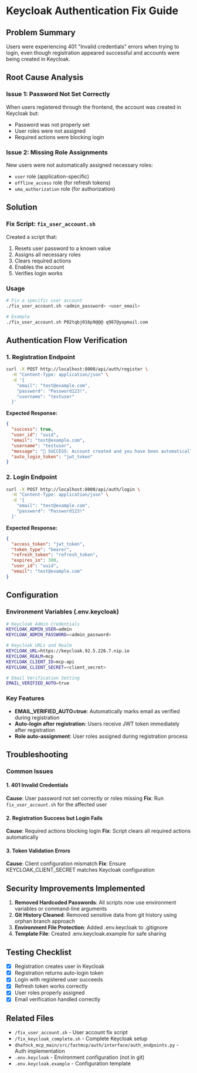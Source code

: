 # Keycloak Authentication Fix Guide

## Problem Summary
Users were experiencing 401 "Invalid credentials" errors when trying to login, even though registration appeared successful and accounts were being created in Keycloak.

## Root Cause Analysis

### Issue 1: Password Not Set Correctly
When users registered through the frontend, the account was created in Keycloak but:
- Password was not properly set
- User roles were not assigned
- Required actions were blocking login

### Issue 2: Missing Role Assignments
New users were not automatically assigned necessary roles:
- `user` role (application-specific)
- `offline_access` role (for refresh tokens)
- `uma_authorization` role (for authorization)

## Solution

### Fix Script: `fix_user_account.sh`
Created a script that:
1. Resets user password to a known value
2. Assigns all necessary roles
3. Clears required actions
4. Enables the account
5. Verifies login works

### Usage
```bash
# Fix a specific user account
./fix_user_account.sh <admin_password> <user_email>

# Example
./fix_user_account.sh P02tqbj016p9@@@ q987@yopmail.com
```

## Authentication Flow Verification

### 1. Registration Endpoint
```bash
curl -X POST http://localhost:8000/api/auth/register \
  -H "Content-Type: application/json" \
  -d '{
    "email": "test@example.com",
    "password": "Password123!",
    "username": "testuser"
  }'
```

**Expected Response:**
```json
{
  "success": true,
  "user_id": "uuid",
  "email": "test@example.com",
  "username": "testuser",
  "message": "🎉 SUCCESS: Account created and you have been automatically logged in!",
  "auto_login_token": "jwt_token"
}
```

### 2. Login Endpoint
```bash
curl -X POST http://localhost:8000/api/auth/login \
  -H "Content-Type: application/json" \
  -d '{
    "email": "test@example.com",
    "password": "Password123!"
  }'
```

**Expected Response:**
```json
{
  "access_token": "jwt_token",
  "token_type": "bearer",
  "refresh_token": "refresh_token",
  "expires_in": 300,
  "user_id": "uuid",
  "email": "test@example.com"
}
```

## Configuration

### Environment Variables (.env.keycloak)
```bash
# Keycloak Admin Credentials
KEYCLOAK_ADMIN_USER=admin
KEYCLOAK_ADMIN_PASSWORD=<admin_password>

# Keycloak URLs and Realm
KEYCLOAK_URL=https://keycloak.92.5.226.7.nip.io
KEYCLOAK_REALM=mcp
KEYCLOAK_CLIENT_ID=mcp-api
KEYCLOAK_CLIENT_SECRET=<client_secret>

# Email Verification Setting
EMAIL_VERIFIED_AUTO=true
```

### Key Features
- **EMAIL_VERIFIED_AUTO=true**: Automatically marks email as verified during registration
- **Auto-login after registration**: Users receive JWT token immediately after registration
- **Role auto-assignment**: User roles assigned during registration process

## Troubleshooting

### Common Issues

#### 1. 401 Invalid Credentials
**Cause**: User password not set correctly or roles missing
**Fix**: Run `fix_user_account.sh` for the affected user

#### 2. Registration Success but Login Fails
**Cause**: Required actions blocking login
**Fix**: Script clears all required actions automatically

#### 3. Token Validation Errors
**Cause**: Client configuration mismatch
**Fix**: Ensure KEYCLOAK_CLIENT_SECRET matches Keycloak configuration

## Security Improvements Implemented

1. **Removed Hardcoded Passwords**: All scripts now use environment variables or command-line arguments
2. **Git History Cleaned**: Removed sensitive data from git history using orphan branch approach
3. **Environment File Protection**: Added .env.keycloak to .gitignore
4. **Template File**: Created .env.keycloak.example for safe sharing

## Testing Checklist

- [x] Registration creates user in Keycloak
- [x] Registration returns auto-login token
- [x] Login with registered user succeeds
- [x] Refresh token works correctly
- [x] User roles properly assigned
- [x] Email verification handled correctly

## Related Files
- `/fix_user_account.sh` - User account fix script
- `/fix_keycloak_complete.sh` - Complete Keycloak setup
- `dhafnck_mcp_main/src/fastmcp/auth/interface/auth_endpoints.py` - Auth implementation
- `.env.keycloak` - Environment configuration (not in git)
- `.env.keycloak.example` - Configuration template